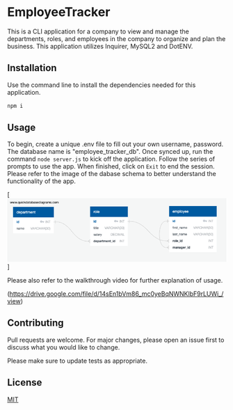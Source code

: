 # EmployeeTracker

This is a CLI application for a company to view and manage the departments, roles, and employees in the company to organize and plan the business. This application utilizes Inquirer, MySQL2 and DotENV.

## Installation

Use the command line to install the dependencies needed for this application.

```bash
npm i
```

## Usage

To begin, create a unique .env file to fill out your own username, password. The database name is "employee_tracker_db". Once synced up, run the command `node server.js` to kick off the application. Follow the series of prompts to use the app. When finished, click on `Exit` to end the session. Please refer to the image of the dabase schema to better understand the functionality of the app.

[![IMAGE ALT TEXT HERE](QuickDBD-export.png)]

Please also refer to the walkthrough video for further explanation of usage.

(https://drive.google.com/file/d/14sEn1bVm86_mc0yeBqNWNKlbF9rLUWi_/view)

## Contributing

Pull requests are welcome. For major changes, please open an issue first
to discuss what you would like to change.

Please make sure to update tests as appropriate.

## License

[MIT](https://choosealicense.com/licenses/mit/)

